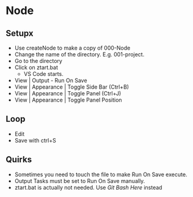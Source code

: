 # Node

## Setupx

* Use createNode to make a copy of 000-Node
* Change the name of the directory. E.g. 001-project.
* Go to the directory
* Click on ztart.bat
  * VS Code starts.
* View | Output - Run On Save
* View | Appearance | Toggle Side Bar (Ctrl+B)
* View | Appearance | Toggle Panel (Ctrl+J)
* View | Appearance | Toggle Panel Position

## Loop

* Edit 
* Save with ctrl+S

## Quirks

* Sometimes you need to touch the file to make Run On Save execute.
* Output Tasks must be set to Run On Save manually.
* ztart.bat is actually not needed. Use *Git Bash Here* instead